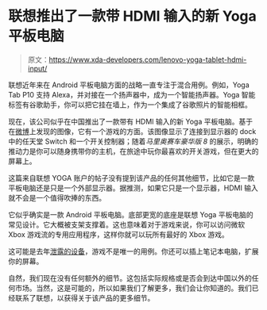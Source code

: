 # 联想推出了一款带 HDMI 输入的新 Yoga 平板电脑

> 原文：<https://www.xda-developers.com/lenovo-yoga-tablet-hdmi-input/>

联想近年来在 Android 平板电脑方面的战略一直专注于混合用例。例如，Yoga Tab P10 支持 Alexa，并对接在一个扬声器中，成为一个智能扬声器。Yoga 智能标签有谷歌助手，你可以把它挂在墙上，作为一个集成了谷歌照片的智能相框。

现在，该公司似乎在中国推出了一款带有 HDMI 输入的新 Yoga 平板电脑。基于在[微博](https://m.weibo.cn/detail/4633609933429860)上发现的图像，它有一个游戏的方面。该图像显示了连接到显示器的 dock 中的任天堂 Switch 和一个开关控制器；随着*马里奥赛车豪华版 8* 的展示，明确的推动力是你可以随身携带你的主机，在旅途中玩你最喜欢的开关游戏，但在更大的屏幕上。

这篇来自联想 YOGA 账户的帖子没有提到该产品的任何其他细节，比如它是一款平板电脑还是只是一个外部显示器。据推测，如果它只是一个显示器，HDMI 输入就不会是一个值得吹捧的东西。

它似乎确实是一款 Android 平板电脑。底部更宽的底座是联想 Yoga 平板电脑的常见设计。它大概被支架支撑着。这也意味着对于游戏来说，你可以访问微软 Xbox 游戏流的专用应用程序，这样你就可以玩所有最好的 Xbox 游戏。

这可能是去年[泄露的设备](https://www.xda-developers.com/lenovo-yoga-x-android-tablet-secondary-monitor/)，游戏不是唯一的用例。你还可以插上笔记本电脑，扩展你的屏幕。

自然，我们现在没有任何额外的细节。这包括实际规格或是否会到达中国以外的任何市场。当然，这是可能的，所以如果我们了解更多，我们会让你知道的。我们已经联系了联想，以获得关于该产品的更多细节。